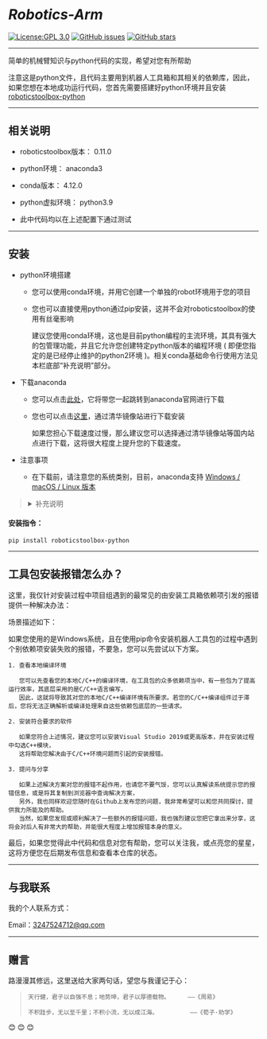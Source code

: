 # _**Robotics-Arm**_

[![License:GPL 3.0](https://img.shields.io/badge/License-GPL3.0-yellow.svg)](http://www.gnu.org/licenses/gpl-3.0.html)
[![ GitHub issues](https://img.shields.io/github/issues/MrMoe830/RobotArm.svg)](https://GitHub.com/MrMoe830/RobotArm/issues/)
[![GitHub stars](https://img.shields.io/github/stars/MrMoe830/RobotArm.svg?style=social&label=Star)](https://GitHub.com/MrMoe830/RobotArm/stargazers/)

--------------

简单的机械臂知识与python代码的实现，希望对您有所帮助


 注意这是python文件，且代码主要用到机器人工具箱和其相关的依赖库，因此，如果您想在本地成功运行代码，您首先需要搭建好python环境并且安装[roboticstoolbox-python](https://github.com/petercorke/robotics-toolbox-python)

--------------

## 相关说明

- roboticstoolbox版本： 0.11.0

- python环境： anaconda3

- conda版本： 4.12.0

- python虚拟环境： python3.9 

- 此中代码均以在上述配置下通过测试


--------------

## 安装



- python环境搭建
        
     - 您可以使用conda环境，并用它创建一个单独的robot环境用于您的项目
     
     - 您也可以直接使用python通过pip安装，这并不会对roboticstoolbox的使用有丝毫影响

       建议您使用conda环境，这也是目前python编程的主流环境，其具有强大的包管理功能，并且它允许您创建特定python版本的编程环境
       ( 即便您指定的是已经停止维护的python2环境 )。相关conda基础命令行使用方法见本栏底部“补充说明”部分。

- 下载anaconda

     - 您可以点击[此处](https://www.anaconda.com/)，它将带您一起跳转到anaconda官网进行下载
     
     - 您也可以点击[这里](https://mirrors.tuna.tsinghua.edu.cn/anaconda/archive/)，通过清华镜像站进行下载安装
     
       如果您担心下载速度过慢，那么建议您可以选择通过清华镜像站等国内站点进行下载，这将很大程度上提升您的下载速度。

- 注意事项
        
     - 在下载前，请注意您的系统类别，目前，anaconda支持 [Windows / macOS / Linux 版本](https://www.anaconda.com/products/distribution#Downloads)


><details><summary>补充说明</summary>
><p>
>注：下方所有尖括号内容均为您自定义内容，因此您在使用时不要忘记删掉尖括号哦
>
>conda查询版本号：
>
> ```
>conda --version 或 conda -V
>```
>
>查看conda已安装的库：
>
> ```
>conda list
>```
>
>conda创建[可选项：python版本指定]新环境：
>        
> ```
>conda create -n <env_name> [python=<version>] 或 conda create --name <env_name> [python=<version>]
>```
>
>conda创建包含特定工具包的新环境：
>        
> ```
>conda create -n <env_name> <pkg_name1> <pkg_name2>... 或 conda create --name <env_name> <pkg_name1> <pkg_name2>...
>```
>
>conda复制环境：
>        
> ```
>conda create -n <new_env_name> --clone old_env_name
>```
>
>conda安装命令：
>
> ```
>conda install <pkg_name>
>```
>
>   (注：默认安装最新版本工具包，如需安装指定版本，请将<pkg_name> -> <pkg_name=version>)
>
>
>激活conda环境：
>
> ```
>conda activate <env_name>
>```
>
>退出当前conda环境：
>
> ```
>conda deactivate
>```
>
>删除conda环境：
>
> ```
>conda remove -n <env_name> --all
>```
>
>更新conda：
>
> ```
>conda update conda
>```
>
>查询conda已有环境：
>
> ```
>conda env list
>```
>
>conda查看工具包详细信息：
>
> ```
>conda info <pkg_name>
>```
>
>conda管理环境内工具包：
>        
> ```
>conda list -n <env_name>    # 查看指定环境的已有工具包
>conda install -n <env_name> <pkg_name>   # 在指定环境内安装工具包
>conda remove -n <env_name> <pkg_name>   # 删除指定环境的指定包
>```
>
>这里的所有指令均在Ubuntu系统conda4.12.0版本下通过测试，您激活环境后可以正常运行各种命令
>
</details></p>

#### 安装指令：

```
pip install roboticstoolbox-python
```

---------------
        

## 工具包安装报错怎么办？
    



这里，我仅针对安装过程中项目组遇到的最常见的由安装工具箱依赖项引发的报错提供一种解决办法：
 

场景描述如下：
 
  如果您使用的是Windows系统，且在使用pip命令安装机器人工具包的过程中遇到个别依赖项安装失败的报错，不要急，您可以先尝试以下方案。
        
    1. 查看本地编译环境
            
       您可以先查看您的本地C/C++的编译环境，在工具包的众多依赖项当中，有一些包为了提高运行效率，其底层采用的是C/C++语言编写，    
       因此，这就将导致其对您的本地C/C++编译环境有所要求。若您的C/C++编译组件过于滞后，您将无法正确解析或编译处理来自这些依赖包底层的一些请求。
        
    2. 安装符合要求的软件
 
       如果您符合上述情况，建议您可以安装Visual Studio 2019或更高版本，并在安装过程中勾选C++模块，
       这将帮助您解决由于C/C++环境问题而引起的安装报错。
        
    3. 提问与分享
 
       如果上述解决方案对您的报错不起作用，也请您不要气馁，您可以认真解读系统提示您的报错信息，或是将其复制到浏览器中查询解决方案，
       另外，我也同样欢迎您随时在Github上发布您的问题，我非常希望可以和您共同探讨，提供我力所能及的帮助。
       当然，如果您发现或顺利解决了一些额外的报错问题，我也强烈建议您把它拿出来分享，这将会对后人有非常大的帮助，并能很大程度上增加报错本身的意义。

最后，如果您觉得此中代码和信息对您有帮助，您可以关注我，或点亮您的星星，这将方便您在后期发布信息和查看本仓库的状态。
 
-------------
 
## 与我联系

我的个人联系方式：

Email：3247524712@qq.com

----------

## 赠言


路漫漫其修远，这里送给大家两句话，望您与我谨记于心：
>     
>     天行健，君子以自强不息；地势坤，君子以厚德载物。     ——《周易》
>
>     不积跬步，无以至千里；不积小流，无以成江海。         ——《荀子·劝学》


:blush: :blush: :blush:
